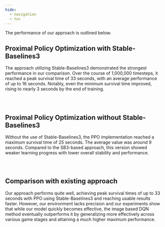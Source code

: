 ```yaml
---
hide:
  - navigation
  - toc
---
```


<script src="https://cdn.jsdelivr.net/npm/chart.js"></script>

<style>
  .chart-pair {
    display: flex;
    justify-content: space-around;
    margin-bottom: 2em;
    flex-wrap: wrap;
  }
  .chart-container {
    flex: 0 0 auto;
    width: 500px;
    margin: 0.5em;
  }
</style>

The performance of our approach is outlined below.

## Proximal Policy Optimization with Stable-Baselines3

The approach utilizing Stable-Baselines3 demonstrated the strongest performance in our comparison. Over the course of 1,000,000 timesteps, it reached a peak survival time of 33 seconds, with an average performance of up to 16 seconds. Notably, even the minimum survival time improved, rising to nearly 3 seconds by the end of training.

<div class="chart-pair">
  <div class="chart-container">
    <canvas id="ppo_sb3_reward" width="500" height="400"></canvas>
  </div>
  <div class="chart-container">
    <canvas id="ppo_sb3_episode" width="500" height="400"></canvas>
  </div>
</div>

## Proximal Policy Optimization without Stable-Baselines3

Without the use of Stable-Baselines3, the PPO implementation reached a maximum survival time of 25 seconds. The average value was around 9 seconds. Compared to the SB3-based approach, this version showed weaker learning progress with lower overall stability and performance.

<div class="chart-pair">
  <div class="chart-container">
    <canvas id="ppo_no_sb3_reward" width="500" height="400"></canvas>
  </div>
  <div class="chart-container">
    <canvas id="ppo_no_sb3_episode" width="500" height="400"></canvas>
  </div>
</div>

## Comparison with existing approach

Our approach performs quite well, achieving peak survival times of up to 33 seconds with PPO using Stable-Baselines3 and reaching usable results faster. However, our environment lacks precision and our experiments show that while our model quickly becomes effective, the image based DQN method eventually outperforms it by generalizing more effectively across various game stages and attaining a much higher maximum performance.

<script>
function parseCSV(csv) {
    const lines = csv.trim().split('\n');
    const headers = lines[0].split(',').map(h => h.trim());
    const data = [];
    for (let i = 1; i < lines.length; i++) {
        const values = lines[i].split(',');
        const obj = {};
        headers.forEach((header, j) => {

            obj[header] = parseFloat(values[j]);
        });
        data.push(obj);
    }
    return data;
}

function getFontColor(isDarkMode) {
    return isDarkMode ? 'hsla(225deg,15%,90%,0.82)' : '#000000de';
}

function loadCSV(url, callback) {
    fetch(url)
        .then(response => response.text())
        .then(text => {
            const data = parseCSV(text);
            callback(data);
        })
        .catch(error => console.error('Fehler beim Laden von CSV:', error));
}

function getCommonOptions(isDarkMode) {
    const fontColor = getFontColor(isDarkMode);
    return {
        plugins: {
            legend: {
                labels: {color: fontColor}
            },
            title: {
                display: true,
                color: fontColor
            }
        },
        scales: {
            x: {
                ticks: {color: fontColor},
                title: {display: true, text: 'Minibatch', color: fontColor},
                grid: {color: isDarkMode ? 'rgba(255, 255, 255, 0.2)' : '#bbb'}
            },
            y: {
                ticks: {color: fontColor},
                title: {display: true, text: '', color: fontColor},
                grid: {color: isDarkMode ? 'rgba(255, 255, 255, 0.2)' : '#bbb'}
            }
        }
    }
}


function createMultiDatasetChart(ctx, titleText, labels, minData, avgData, maxData, yAxisTitle, isDarkMode) {

    const options = JSON.parse(JSON.stringify(getCommonOptions(isDarkMode)));
    options.plugins.title.text = titleText;
    options.scales.y.title.text = yAxisTitle;
    return new Chart(ctx, {
        type: 'line',
        data: {
            labels: labels,
            datasets: [
                {
                    label: 'Min',
                    data: minData,
                    borderColor: 'rgba(255, 99, 132, 1)',
                    backgroundColor: 'transparent',
                    fill: false,
                    tension: 0.4,
                    pointRadius: 0
                },
                {
                    label: 'Avg',
                    data: avgData,
                    borderColor: 'rgba(54, 162, 235, 1)',
                    backgroundColor: 'transparent',
                    fill: false,
                    tension: 0.4,
                    pointRadius: 0
                },
                {
                    label: 'Max',
                    data: maxData,
                    borderColor: 'rgba(75, 192, 75, 1)',
                    backgroundColor: 'transparent',
                    fill: false,
                    tension: 0.4,
                    pointRadius: 0
                }
            ]
        },
        options: options
    });
}

let charts = [];

function createChartsFromData(data, rewardCanvasId, episodeCanvasId, isDarkMode) {
    const labels = data.map(row => row['Minibatch']);

    const minReward = data.map(row => row['Min Reward']);
    const avgReward = data.map(row => row['Avg Reward']);
    const maxReward = data.map(row => row['Max Reward']);

    const minEpisode = data.map(row => row['Min Episode Length']);
    const avgEpisode = data.map(row => row['Avg Episode Length']);
    const maxEpisode = data.map(row => row['Max Episode Length']);

    const ctxReward = document.getElementById(rewardCanvasId).getContext('2d');
    charts.push(createMultiDatasetChart(ctxReward, 'Reward per Minibatch', labels, minReward, avgReward, maxReward, 'Reward', isDarkMode));

    const ctxEpisode = document.getElementById(episodeCanvasId).getContext('2d');
    charts.push(createMultiDatasetChart(ctxEpisode, 'Episode Length per Minibatch', labels, minEpisode, avgEpisode, maxEpisode, 'Frames', isDarkMode));
}

function loadCharts(isDarkMode) {
    charts.forEach(chart => chart.destroy());
    charts = [];
    loadCSV('ppo_sb3.csv', function (data) {
        createChartsFromData(data, 'ppo_sb3_reward', 'ppo_sb3_episode', isDarkMode);
    });

    loadCSV('ppo_no_sb3.csv', function (data) {
        createChartsFromData(data, 'ppo_no_sb3_reward', 'ppo_no_sb3_episode', isDarkMode);
    });
}

document.addEventListener("DOMContentLoaded", function () {
    const themeForm = document.getElementsByClassName('md-header__option')[0]

    const isDarkMode = JSON.parse(localStorage.getItem('/.__palette'))?.index ?? 0 == 0
    loadCharts(isDarkMode);

    if (themeForm) {
        themeForm.addEventListener("change", function (event) {
            const isDarkMode = event.target.id === "__palette_0";
            console.log("Theme changed! Dark mode:", isDarkMode);

            loadCharts(isDarkMode);
        });
    }
});

</script>

